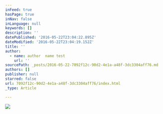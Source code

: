 ```yaml
---
inFeed: true
hasPage: true
inNav: false
inLanguage: null
keywords: []
description: ''
datePublished: '2016-05-22T23:04:22.895Z'
dateModified: '2016-05-22T23:04:19.152Z'
title: ''
author:
  - name: author  name test
    url: ''
sourcePath: _posts/2016-05-22-7092f12c-90d2-4e1a-a48f-3dc3304aff76.md
authors: []
publisher: null
starred: false
url: 7092f12c-90d2-4e1a-a48f-3dc3304aff76/index.html
_type: Article

---
```

![](https://the-grid-user-content.s3-us-west-2.amazonaws.com/b117d9b5-d582-42e9-bf71-e30a60b82547.jpg)